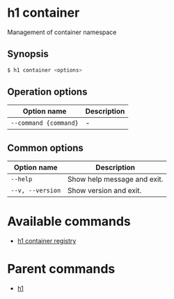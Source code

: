 
# h1 container

Management of container namespace

## Synopsis

```bash
$ h1 container <options>
```

## Operation options

| Option name               | Description |
| ------------------------- | ----------- |
| ```--command {command}``` | -           |

## Common options

| Option name          | Description                 |
| -------------------- | --------------------------- |
| ```--help```         | Show help message and exit. |
| ```--v, --version``` | Show version and exit.      |

# Available commands

* [h1 container registry](./registry/README.md)

# Parent commands

* [h1](./../README.md)
